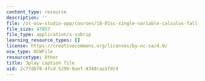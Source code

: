 ```yaml
---
content_type: resource
description: ''
file: /ol-ocw-studio-app/courses/18-01sc-single-variable-calculus-fall-2010/2c77db784fcd52998aef4349caa1fdc4_hjZhPczMkL4.vtt
file_size: 47857
file_type: application/x-subrip
learning_resource_types: []
license: https://creativecommons.org/licenses/by-nc-sa/4.0/
ocw_type: OCWFile
resourcetype: Other
title: 3play caption file
uid: 2c77db78-4fcd-5299-8aef-4349caa1fdc4
---
```

